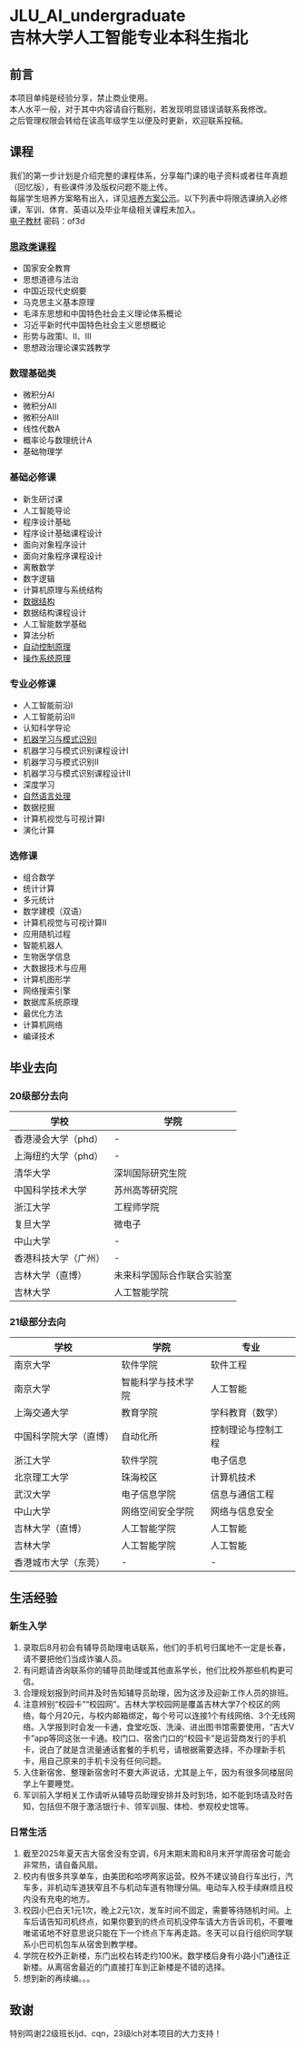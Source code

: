 # JLU_AI_undergraduate <br> 吉林大学人工智能专业本科生指北

## 前言
本项目单纯是经验分享，禁止商业使用。  
本人水平一般，对于其中内容请自行甄别，若发现明显错误请联系我修改。  
之后管理权限会转给在读高年级学生以便及时更新，欢迎联系投稿。  

## 课程
我们的第一步计划是介绍完整的课程体系，分享每门课的电子资料或者往年真题（回忆版），有些课件涉及版权问题不能上传。  
每届学生培养方案略有出入，详见[培养方案公示](https://sai.jlu.edu.cn/info/1226/4818.htm)。以下列表中将限选课纳入必修课，军训、体育、英语以及毕业年级相关课程未加入。    
[电子教材](https://www.yuque.com/u58381873/biwmno/icd40km94ow6gyw0?singleDoc#) 密码：of3d

### [思政类课程](https://github.com/FuyuanZhou/JLU_AI_undergraduate/tree/main/%E6%80%9D%E6%94%BF%E7%B1%BB%E8%AF%BE%E7%A8%8B)
- 国家安全教育
- 思想道德与法治  
- 中国近现代史纲要  
- 马克思主义基本原理  
- 毛泽东思想和中国特色社会主义理论体系概论  
- 习近平新时代中国特色社会主义思想概论  
- 形势与政策Ⅰ、Ⅱ、Ⅲ  
- 思想政治理论课实践教学  

### 数理基础类
- 微积分AⅠ  
- 微积分AⅡ  
- 微积分AⅢ  
- 线性代数A  
- 概率论与数理统计A  
- 基础物理学  

### 基础必修课
- 新生研讨课
- 人工智能导论
- 程序设计基础
- 程序设计基础课程设计
- 面向对象程序设计
- 面向对象程序课程设计
- 离散数学
- 数字逻辑
- 计算机原理与系统结构
- [数据结构](https://github.com/FuyuanZhou/JLU_AI_undergraduate/tree/main/%E6%95%B0%E6%8D%AE%E7%BB%93%E6%9E%84)
- 数据结构课程设计
- 人工智能数学基础
- 算法分析
- [自动控制原理](https://github.com/FuyuanZhou/JLU_AI_undergraduate/tree/main/%E8%87%AA%E5%8A%A8%E6%8E%A7%E5%88%B6%E5%8E%9F%E7%90%86)
- [操作系统原理](https://github.com/FuyuanZhou/JLU_AI_undergraduate/tree/main/%E6%93%8D%E4%BD%9C%E7%B3%BB%E7%BB%9F%E5%8E%9F%E7%90%86)

### 专业必修课
- 人工智能前沿Ⅰ
- 人工智能前沿Ⅱ
- 认知科学导论  
- [机器学习与模式识别Ⅰ](https://github.com/FuyuanZhou/JLU_AI_undergraduate/tree/main/%E6%9C%BA%E5%99%A8%E5%AD%A6%E4%B9%A0)
- 机器学习与模式识别课程设计Ⅰ  
- 机器学习与模式识别Ⅱ
- 机器学习与模式识别课程设计Ⅱ  
- 深度学习  
- [自然语言处理](https://github.com/FuyuanZhou/JLU_AI_undergraduate/tree/main/%E8%87%AA%E7%84%B6%E8%AF%AD%E8%A8%80%E5%A4%84%E7%90%86)
- 数据挖掘  
- 计算机视觉与可视计算I  
- 演化计算  

### 选修课
- 组合数学
- 统计计算
- 多元统计
- 数学建模（双语）
- 计算机视觉与可视计算II  
- 应用随机过程  
- 智能机器人  
- 生物医学信息  
- 大数据技术与应用  
- 计算机图形学  
- 网络搜索引擎  
- 数据库系统原理
- 最优化方法
- 计算机网络
- 编译技术

## 毕业去向
### 20级部分去向
学校     | 学院 
-------- | -------- 
香港浸会大学（phd）|-
上海纽约大学（phd）|-
清华大学|深圳国际研究生院
中国科学技术大学|苏州高等研究院
浙江大学|工程师学院
复旦大学|微电子
中山大学|-
香港科技大学（广州）|-
吉林大学（直博）|未来科学国际合作联合实验室
吉林大学|人工智能学院

### 21级部分去向
学校     | 学院 | 专业
-------- | -------- | --------
南京大学|软件学院|软件工程
南京大学|智能科学与技术学院|人工智能
上海交通大学|教育学院|学科教育（数学）
中国科学院大学（直博）|自动化所|控制理论与控制工程
浙江大学|软件学院|电子信息
北京理工大学|珠海校区|计算机技术
武汉大学|电子信息学院|信息与通信工程
中山大学|网络空间安全学院|网络与信息安全
吉林大学（直博）|人工智能学院|人工智能
吉林大学|人工智能学院|人工智能
香港城市大学（东莞）|-|-

## 生活经验
### 新生入学
1. 录取后8月初会有辅导员助理电话联系，他们的手机号归属地不一定是长春，请不要把他们当成诈骗人员。
2. 有问题请咨询联系你的辅导员助理或其他直系学长，他们比校外那些机构更可信。
3. 合理规划报到时间并及时告知辅导员助理，因为这涉及迎新工作人员的排班。
4. 注意辨别“校园卡”“校园网”。吉林大学校园网是覆盖吉林大学7个校区的网络，每个月20元，与校内邮箱绑定，每个号可以连接1个有线网络、3个无线网络。入学报到时会发一卡通，食堂吃饭、洗澡、进出图书馆需要使用，“吉大V卡”app等同这张一卡通。校门口、宿舍门口的“校园卡”是运营商发行的手机卡，说白了就是含流量通话套餐的手机号，请根据需要选择，不办理新手机卡，用自己原来的手机卡没有任何问题。
5. 入住新宿舍、整理新宿舍时不要大声说话，尤其是上午，因为有很多同楼层同学上午要睡觉。
6. 军训前入学相关工作请听从辅导员助理安排并及时到场，如不能到场请及时告知，包括但不限于激活银行卡、领军训服、体检、参观校史馆等。

### 日常生活
1. 截至2025年夏天吉大宿舍没有空调，6月末期末周和8月末开学周宿舍可能会非常热，请自备风扇。
2. 校内有很多共享单车，由美团和哈啰两家运营。校外不建议骑自行车出行，汽车多，非机动车道狭窄且不与机动车道有物理分隔。电动车入校手续麻烦且校内没有充电的地方。
3. 校园小巴白天1元1次，晚上2元1次，发车时间不固定，需要等待随机时间。上车后请告知司机终点，如果你要到的终点司机没停车请大方告诉司机，不要唯唯诺诺地不好意思说只能在下一个终点下车再走路。冬天可以自行组织同学联系小巴司机包车从宿舍到教学楼。
4. 学院在校外正新楼，东门出校右转走约100米。数学楼后身有小路小门通往正新楼。从离宿舍最近的门直接打车到正新楼是不错的选择。
5. 想到新的再续编。。。

## 致谢
特别鸣谢22级班长ljd、cqn，23级lch对本项目的大力支持！
